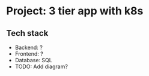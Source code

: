 # Project: 3 tier app with k8s

## Tech stack

- Backend: ?
- Frontend: ?
- Database: SQL
- TODO: Add diagram?
